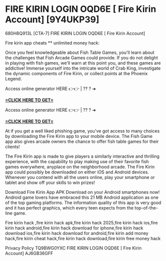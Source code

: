 # FIRE KIRIN LOGIN OQD6E [ Fire Kirin Account] [9Y4UKP39]

680H8Q913L [CTA-7] FIRE KIRIN LOGIN OQD6E [ Fire Kirin Account]

Fire kirin app cheats ** unlimited money hack:

Once you feel knowledgeable about Fish Table Games, you'll learn about the challenges that Fish Arcade Games could provide. If you do not delight in playing with fish games, we'll warn at this point you, and these games are addictive! Immerse yourself into the intricate world of Crab King, investigate the dynamic components of Fire Kirin, or collect points at the Phoenix Legend. 

Access online generator HERE 👉👉 | ?? ? ➜ 

**[=CLICK HERE TO GET=](https://www.google.com/url?q=https%3A%2F%2Fappbitly.com%2FLsGaa)**

Access online generator HERE 👉👉 | ?? ? ➜ 

**[=CLICK HERE TO GET=](https://www.google.com/url?q=https%3A%2F%2Fappbitly.com%2FLsGaa)**

At if you get a well liked phishing game, you've got access to many choices by downloading the Fire Kirin app to your mobile device. The Fish Game app also gives arcade owners the chance to offer fish table games for their clients!

The Fire Kirin app is made to give players a similarly interactive and thrilling experience, with the capability to play making use of their favorite fish games everywhere, anyplace on the neighborhood arcade. The Fire Kirin app could possibly be downloaded on either iOS and Android devices. Whenever you contend with all the users online, play your smartphone or tablet and show off your skills to win prizes!

Download Fire Kirin App APK Download on your Android smartphones now! Android game lovers have embraced this 21 MB Android application as one of the top gaming platforms. The information quality of this app is very good and it has perfect graphics, which every teen expects from the top-of-the-line game. 

Fire kirin hack ,fire kirin hack apk,fire kirin hack 2025,fire kirin hack ios,fire kirin hack android,fire kirin hack download for iphone,fire kirin hack download ios,fire kirin hack download for android,fire kirin add money hack,fire kirin cheat hack,fire kirin hack download,fire kirin free money hack

Privacy Policy TQ9BWG0YXC FIRE KIRIN LOGIN OQD6E [ Fire Kirin Account] AJ6GB36GFF

